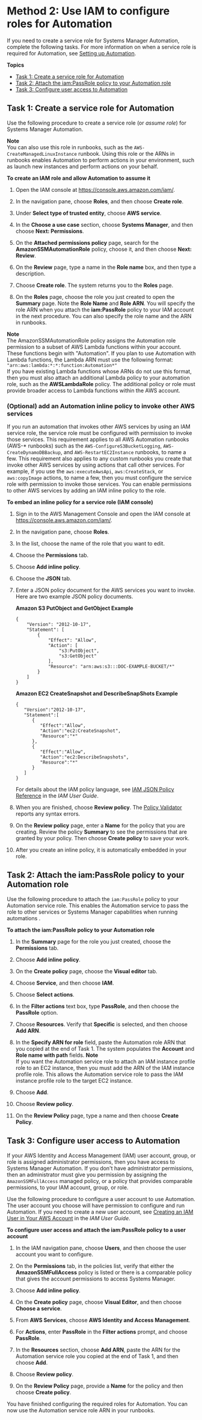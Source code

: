 # Method 2: Use IAM to configure roles for Automation<a name="automation-permissions"></a>

If you need to create a service role for Systems Manager Automation, complete the following tasks\. For more information on when a service role is required for Automation, see [Setting up Automation](automation-setup.md)\.

**Topics**
+ [Task 1: Create a service role for Automation](#automation-role)
+ [Task 2: Attach the iam:PassRole policy to your Automation role](#automation-passpolicy)
+ [Task 3: Configure user access to Automation](#automation-passrole)

## Task 1: Create a service role for Automation<a name="automation-role"></a>

Use the following procedure to create a service role \(or *assume role*\) for Systems Manager Automation\.

**Note**  
You can also use this role in runbooks, such as the `AWS-CreateManagedLinuxInstance` runbook\. Using this role or the ARNs in runbooks enables Automation to perform actions in your environment, such as launch new instances and perform actions on your behalf\.

**To create an IAM role and allow Automation to assume it**

1. Open the IAM console at [https://console\.aws\.amazon\.com/iam/](https://console.aws.amazon.com/iam/)\.

1. In the navigation pane, choose **Roles**, and then choose **Create role**\.

1. Under **Select type of trusted entity**, choose **AWS service**\.

1. In the **Choose a use case** section, choose **Systems Manager**, and then choose **Next: Permissions**\.

1. On the **Attached permissions policy** page, search for the **AmazonSSMAutomationRole** policy, choose it, and then choose **Next: Review**\. 

1. On the **Review** page, type a name in the **Role name** box, and then type a description\.

1. Choose **Create role**\. The system returns you to the **Roles** page\.

1. On the **Roles** page, choose the role you just created to open the **Summary** page\. Note the **Role Name** and **Role ARN**\. You will specify the role ARN when you attach the **iam:PassRole** policy to your IAM account in the next procedure\. You can also specify the role name and the ARN in runbooks\.

**Note**  
The AmazonSSMAutomationRole policy assigns the Automation role permission to a subset of AWS Lambda functions within your account\. These functions begin with "Automation"\. If you plan to use Automation with Lambda functions, the Lambda ARN must use the following format:  
`"arn:aws:lambda:*:*:function:Automation*"`  
If you have existing Lambda functions whose ARNs do not use this format, then you must also attach an additional Lambda policy to your automation role, such as the **AWSLambdaRole** policy\. The additional policy or role must provide broader access to Lambda functions within the AWS account\.

### \(Optional\) add an Automation inline policy to invoke other AWS services<a name="automation-role-add-inline-policy"></a>

If you run an automation that invokes other AWS services by using an IAM service role, the service role must be configured with permission to invoke those services\. This requirement applies to all AWS Automation runbooks \(AWS\-\* runbooks\) such as the `AWS-ConfigureS3BucketLogging`, `AWS-CreateDynamoDBBackup`, and `AWS-RestartEC2Instance` runbooks, to name a few\. This requirement also applies to any custom runbooks you create that invoke other AWS services by using actions that call other services\. For example, if you use the `aws:executeAwsApi`, `aws:CreateStack`, or `aws:copyImage` actions, to name a few, then you must configure the service role with permission to invoke those services\. You can enable permissions to other AWS services by adding an IAM inline policy to the role\. 

**To embed an inline policy for a service role \(IAM console\)**

1. Sign in to the AWS Management Console and open the IAM console at [https://console\.aws\.amazon\.com/iam/](https://console.aws.amazon.com/iam/)\.

1. In the navigation pane, choose **Roles**\.

1. In the list, choose the name of the role that you want to edit\.

1. Choose the **Permissions** tab\.

1. Choose **Add inline policy**\.

1. Choose the **JSON** tab\.

1. Enter a JSON policy document for the AWS services you want to invoke\. Here are two example JSON policy documents\.

   **Amazon S3 PutObject and GetObject Example**

   ```
   {
       "Version": "2012-10-17",
       "Statement": [
           {
               "Effect": "Allow",
               "Action": [
                   "s3:PutObject",
                   "s3:GetObject"
               ],
               "Resource": "arn:aws:s3:::DOC-EXAMPLE-BUCKET/*"
           }
       ]
   }
   ```

   **Amazon EC2 CreateSnapshot and DescribeSnapShots Example**

   ```
   {
      "Version":"2012-10-17",
      "Statement":[
         {
            "Effect":"Allow",
            "Action":"ec2:CreateSnapshot",
            "Resource":"*"
         },
         {
            "Effect":"Allow",
            "Action":"ec2:DescribeSnapshots",
            "Resource":"*"
         }
      ]
   }
   ```

   For details about the IAM policy language, see [IAM JSON Policy Reference](https://docs.aws.amazon.com/IAM/latest/UserGuide/reference_policies.html) in the *IAM User Guide*\.

1. When you are finished, choose **Review policy**\. The [Policy Validator](https://docs.aws.amazon.com/IAM/latest/UserGuide/access_policies_policy-validator.html) reports any syntax errors\.

1. On the **Review policy** page, enter a **Name** for the policy that you are creating\. Review the policy **Summary** to see the permissions that are granted by your policy\. Then choose **Create policy** to save your work\.

1. After you create an inline policy, it is automatically embedded in your role\.

## Task 2: Attach the iam:PassRole policy to your Automation role<a name="automation-passpolicy"></a>

Use the following procedure to attach the `iam:PassRole` policy to your Automation service role\. This enables the Automation service to pass the role to other services or Systems Manager capabilities when running automations \.

**To attach the iam:PassRole policy to your Automation role**

1. In the **Summary** page for the role you just created, choose the **Permissions** tab\.

1. Choose **Add inline policy**\.

1. On the **Create policy** page, choose the **Visual editor** tab\.

1. Choose **Service**, and then choose **IAM**\.

1. Choose **Select actions**\.

1. In the **Filter actions** text box, type **PassRole**, and then choose the **PassRole** option\.

1. Choose **Resources**\. Verify that **Specific** is selected, and then choose **Add ARN**\.

1. In the **Specify ARN for role** field, paste the Automation role ARN that you copied at the end of Task 1\. The system populates the **Account** and **Role name with path** fields\.
**Note**  
If you want the Automation service role to attach an IAM instance profile role to an EC2 instance, then you must add the ARN of the IAM instance profile role\. This allows the Automation service role to pass the IAM instance profile role to the target EC2 instance\.

1. Choose **Add**\.

1. Choose **Review policy**\.

1. On the **Review Policy** page, type a name and then choose **Create Policy**\.

## Task 3: Configure user access to Automation<a name="automation-passrole"></a>

If your AWS Identity and Access Management \(IAM\) user account, group, or role is assigned administrator permissions, then you have access to Systems Manager Automation\. If you don't have administrator permissions, then an administrator must give you permission by assigning the `AmazonSSMFullAccess` managed policy, or a policy that provides comparable permissions, to your IAM account, group, or role\.

Use the following procedure to configure a user account to use Automation\. The user account you choose will have permission to configure and run Automation\. If you need to create a new user account, see [Creating an IAM User in Your AWS Account](https://docs.aws.amazon.com/IAM/latest/UserGuide/id_users_create.html) in the *IAM User Guide*\.

**To configure user access and attach the iam:PassRole policy to a user account**

1. In the IAM navigation pane, choose **Users**, and then choose the user account you want to configure\.

1. On the **Permissions** tab, in the policies list, verify that either the **AmazonSSMFullAccess** policy is listed or there is a comparable policy that gives the account permissions to access Systems Manager\.

1. Choose **Add inline policy**\.

1. On the **Create policy** page, choose **Visual Editor**, and then choose **Choose a service**\.

1. From **AWS Services**, choose **AWS Identity and Access Management**\.

1. For **Actions**, enter **PassRole** in the **Filter actions** prompt, and choose **PassRole**\.

1. In the **Resources** section, choose **Add ARN**, paste the ARN for the Automation service role you copied at the end of Task 1, and then choose **Add**\.

1. Choose **Review policy**\.

1. On the **Review Policy** page, provide a **Name** for the policy and then choose **Create policy**\.

You have finished configuring the required roles for Automation\. You can now use the Automation service role ARN in your runbooks\.